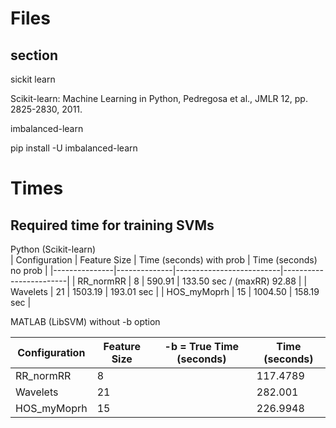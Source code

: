 # Files

## section

sickit learn

Scikit-learn: Machine Learning in Python, Pedregosa et al., JMLR 12, pp. 2825-2830, 2011.

imbalanced-learn

pip install -U imbalanced-learn

# Times

## Required time for training SVMs

Python (Scikit-learn)  
| Configuration | Feature Size | Time (seconds) with prob | Time (seconds) no prob |
|---------------|--------------|--------------------------|------------------------|
| RR_normRR     |  8           |       590.91   |       133.50 sec / (maxRR) 92.88 |
| Wavelets      |  21          |      1503.19   |       193.01 sec                 |
| HOS_myMoprh   |  15          |      1004.50   |       158.19 sec                 |   

MATLAB (LibSVM) without -b option

| Configuration | Feature Size | -b = True Time (seconds) |Time (seconds) |
|---------------|--------------|--------------------------|---------------|
| RR_normRR     |  8           |                          | 117.4789      |
| Wavelets      |  21          |                          | 282.001       |
| HOS_myMoprh   |  15          |                          | 226.9948      |


